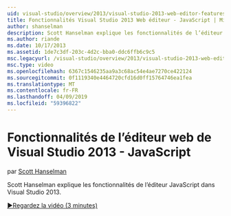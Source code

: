 ```yaml
---
uid: visual-studio/overview/2013/visual-studio-2013-web-editor-features-javascript
title: Fonctionnalités Visual Studio 2013 Web éditeur - JavaScript | Microsoft Docs
author: shanselman
description: Scott Hanselman explique les fonctionnalités de l’éditeur JavaScript dans Visual Studio 2013.
ms.author: riande
ms.date: 10/17/2013
ms.assetid: 1de7c3df-203c-4d2c-bba0-ddc6ffb6c9c5
msc.legacyurl: /visual-studio/overview/2013/visual-studio-2013-web-editor-features-javascript
msc.type: video
ms.openlocfilehash: 6367c1546235aa9a3c68ac54e4ae7270ce422124
ms.sourcegitcommit: 0f1119340e4464720cfd16d0ff15764746ea1fea
ms.translationtype: MT
ms.contentlocale: fr-FR
ms.lasthandoff: 04/09/2019
ms.locfileid: "59396822"
---
```

# <a name="visual-studio-2013-web-editor-features---javascript"></a>Fonctionnalités de l’éditeur web de Visual Studio 2013 - JavaScript

par [Scott Hanselman](https://github.com/shanselman)

Scott Hanselman explique les fonctionnalités de l’éditeur JavaScript dans Visual Studio 2013.

[&#9654;Regardez la vidéo (3 minutes)](https://channel9.msdn.com/Blogs/ASP-NET-Site-Videos/visual-studio-2013-web-editor-features-javascript)
